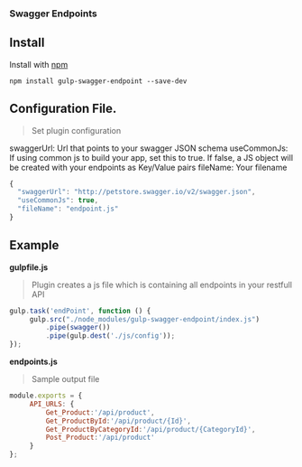 ### Swagger Endpoints

## Install

Install with [npm](https://npmjs.org/package/gulp-swagger-endpoint)

```
npm install gulp-swagger-endpoint --save-dev
```


## Configuration File.

> Set plugin configuration

swaggerUrl: Url that points to your swagger JSON schema
useCommonJs: If using common js to build your app, set this to true. If false, a JS object will be created with your endpoints as Key/Value pairs
fileName: Your filename

```js
{
  "swaggerUrl": "http://petstore.swagger.io/v2/swagger.json",
  "useCommonJs": true,
  "fileName": "endpoint.js"
}

```



## Example

**gulpfile.js**

>Plugin creates a js file which is containing all endpoints in your restfull API

```js
gulp.task('endPoint', function () {
     gulp.src("./node_modules/gulp-swagger-endpoint/index.js")
         .pipe(swagger())
         .pipe(gulp.dest('./js/config'));
});
```


**endpoints.js**


>Sample output file


```js
module.exports = {
     API_URLS: {
         Get_Product:'/api/product',
         Get_ProductById:'/api/product/{Id}',
         Get_ProductByCategoryId:'/api/product/{CategoryId}',
         Post_Product:'/api/product'
     }
};
```

